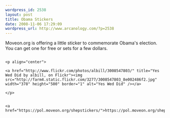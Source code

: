 ```yaml
--- 
wordpress_id: 2538
layout: post
title: Obama Stickers
date: 2008-11-06 17:29:09
wordpress_url: http://www.arcanology.com/?p=2538
---
```

Moveon.org is offering a little sticker to commemorate Obama's election. You can get one for free or sets for a few dollars. 
                                                                                                                                                                                                                                                                                                                                                                                                                                                                                                                                                                                                                                                                                                                                                                                                                                                                                                                    
                                                                                                                                                                                                                                                                                                                                                                                                                                                                                                                                                                                                                                                                                                                                                                                                                                                                                                                    <p align="center">
                                                                                                                                                                                                                                                                                                                                                                                                                                                                                                                                                                                                                                                                                                                                                                                                                                                                                                                      <a href="http://www.flickr.com/photos/albill/3008547803/" title="Yes Wed Did by albill, on Flickr"><img src="http://farm4.static.flickr.com/3277/3008547803_8e002486f2.jpg" width="378" height="500" border="1" alt="Yes Wed Did" /></a>
                                                                                                                                                                                                                                                                                                                                                                                                                                                                                                                                                                                                                                                                                                                                                                                                                                                                                                                    </p>
                                                                                                                                                                                                                                                                                                                                                                                                                                                                                                                                                                                                                                                                                                                                                                                                                                                                                                                    
                                                                                                                                                                                                                                                                                                                                                                                                                                                                                                                                                                                                                                                                                                                                                                                                                                                                                                                    <a href="https://pol.moveon.org/shepstickers/">https://pol.moveon.org/shepstickers/</a>